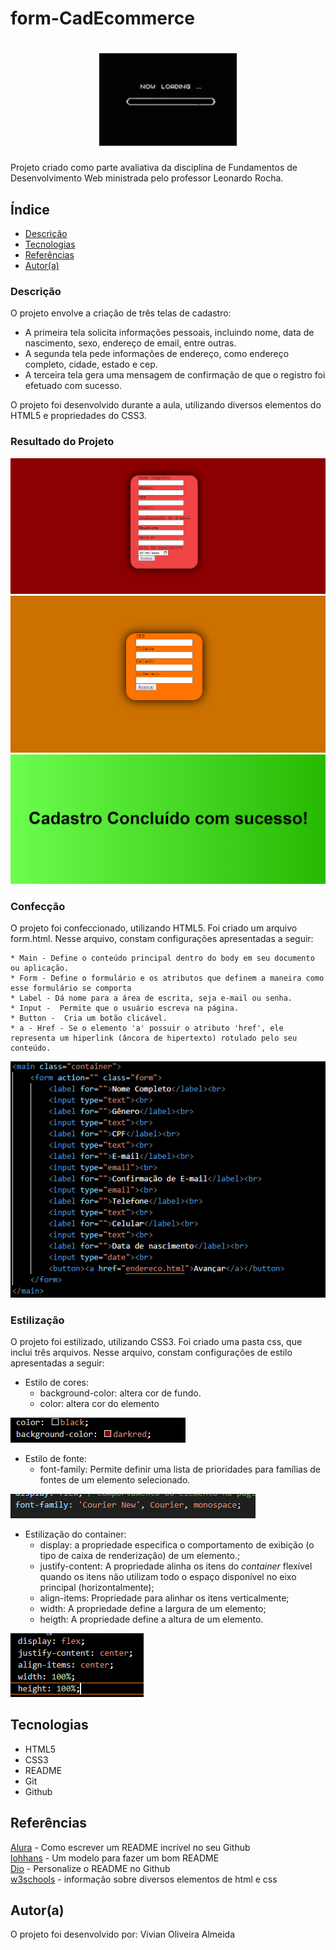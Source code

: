 # form-CadEcommerce

<h1 align="center"><img src="img/loading.gif"></h1>

Projeto criado como parte avaliativa da disciplina de Fundamentos de Desenvolvimento Web ministrada pelo professor Leonardo Rocha.

## Índice

* [Descrição](#descrição)
* [Tecnologias](#tecnologias)
* [Referências](#referências)
* [Autor(a)](#autora)

### Descrição

O projeto envolve a criação de três telas de cadastro:

* A primeira tela solicita informações pessoais, incluindo nome, data de nascimento, sexo, endereço de email, entre outras.
* A segunda tela pede informações de endereço, como endereço completo, cidade, estado e cep.
* A terceira tela gera uma mensagem de confirmação de que o registro foi efetuado com sucesso.

O projeto foi desenvolvido durante a aula, utilizando diversos elementos do HTML5 e propriedades do CSS3.

### Resultado do Projeto

![Resultado final do projeto - 1](img/Pag.1.PNG)
![Resultado final do projeto - 2](img/Pag.2.PNG)
![Resultado final do projeto - 3](img/Pag.3.PNG)

### Confecção

O projeto foi confeccionado, utilizando HTML5. Foi criado um arquivo form.html. Nesse arquivo, constam configurações apresentadas a seguir:

    * Main - Define o conteúdo principal dentro do body em seu documento ou aplicação.
    * Form - Define o formulário e os atributos que definem a maneira como esse formulário se comporta
    * Label - Dá nome para a área de escrita, seja e-mail ou senha.
    * Input -  Permite que o usuário escreva na página.
    * Button -  Cria um botão clicável.
    * a - Href - Se o elemento 'a' possuir o atributo 'href', ele representa um hiperlink (âncora de hipertexto) rotulado pelo seu conteúdo.

![construção do projeto](img/estrutura.PNG)

### Estilização

O projeto foi estilizado, utilizando CSS3. Foi criado uma pasta css, que inclui três arquivos. Nesse arquivo, constam configurações de estilo apresentadas a seguir:

* Estilo de cores:
    * background-color: altera cor de fundo.
    * color: altera cor do elemento

![Imagem demonstrando uso do elemento citado](img/colors.PNG)

* Estilo de fonte:
    * font-family: Permite definir uma lista de prioridades para famílias de fontes de um elemento selecionado.

![Imagem demonstrando uso do elemento citado](img/font-family.PNG)

* Estilização do container:
    * display: a propriedade especifica o comportamento de exibição (o tipo de caixa de renderização) de um elemento.;
    * justify-content: A propriedade alinha os itens do _container_ flexível quando os itens não utilizam todo o espaço disponível no eixo principal (horizontalmente);
    * align-items: Propriedade para alinhar os itens verticalmente;
    * width: A propriedade define a largura de um elemento;
    * heigth: A propriedade define a altura de um elemento.

![Estilização do container](img/container.PNG)

## Tecnologias

* HTML5
* CSS3
* README
* Git
* Github

## Referências

[Alura](https://www.alura.com.br/artigos/escrever-bom-readme) - Como escrever um README incrível no seu Github<br>
[lohhans](https://gist.github.com/lohhans/f8da0b147550df3f96914d3797e9fb89) - Um modelo para fazer um bom README<br>
[Dio](https://www.dio.me/articles/personalize-o-readme-no-github) - Personalize o README no Github<br>
[w3schools](https://www.w3schools.com) - informação sobre diversos elementos de html e css

## Autor(a)

O projeto foi desenvolvido por:
 Vivian Oliveira Almeida